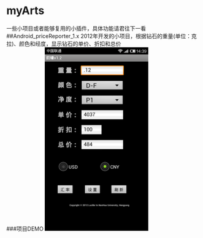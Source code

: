 # myArts
一些小项目或者能够复用的小插件，具体功能请君往下一看
##Android_priceReporter_1.x
2012年开发的小项目，根据钻石的重量(单位：克拉)、颜色和经度，显示钻石的单价、折扣和总价  
###项目DEMO
<img src="images/priceReporter_v1_2.png" width="270"/>
